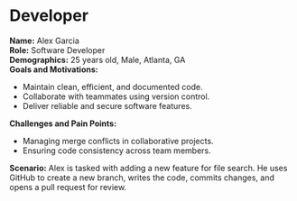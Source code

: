# Developer
**Name:** Alex Garcia  
**Role:** Software Developer  
**Demographics:** 25 years old, Male, Atlanta, GA  
**Goals and Motivations:**
- Maintain clean, efficient, and documented code.
- Collaborate with teammates using version control.
- Deliver reliable and secure software features.

**Challenges and Pain Points:**
- Managing merge conflicts in collaborative projects.
- Ensuring code consistency across team members.

**Scenario:**
Alex is tasked with adding a new feature for file search. He uses GitHub to create a new branch, writes the code, commits changes, and opens a pull request for review.
